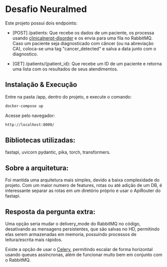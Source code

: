 # Desafio Neuralmed

Este projeto possui dois endpoints:
		
- [POST] /patients: Que recebe os dados de um paciente, os processa usando [clinicalnerpt-disorder](https://huggingface.co/pucpr/clinicalnerpt-disorder/tree/main) e os envia para uma fila no RabbitMQ. Caso um paciente seja diagnosticado com câncer (ou na abreviação CA), coloca-se uma tag "cancer_detected" e salva a data junto com o diagnostico. 
		
- [GET] /patients/{patient_id}: Que recebe um ID de um paciente e retorna uma lista com os resultados de seus atendimentos.

## Instalação & Execução

Entre na pasta /app, dentro do projeto, e execute o comando:

```bash
docker-compose up
```
Acesse pelo navegador:
```bash
http://localhost:8000/
```

## Bibliotecas utilizadas:
fastapi, uvicorn
pydantic,
pika,
torch,
transformers.

## Sobre a arquitetura:
Foi mantida uma arquitetura mais simples, devido a baixa complexidade do projeto. Com um maior numero de features, rotas ou até adição de um DB, é interessante separar as rotas em um diretório próprio e usar o ApiRouter do fastapi.

## Resposta da pergunta extra:
Uma opção seria mudar o delivery_mode do RabbitMQ no código, desativando as mensagens persistentes, que são salvas no HD, permitindo elas serem armazenadas em memoria, possuindo processos de leitura/escrita mais rápidos.

Existe a opção de usar o [Celery](https://docs.celeryq.dev/en/stable/), permitindo escalar de forma horizontal usando queues assíncronas, além de funcionar muito bem em conjunto com o RabbitMQ.
